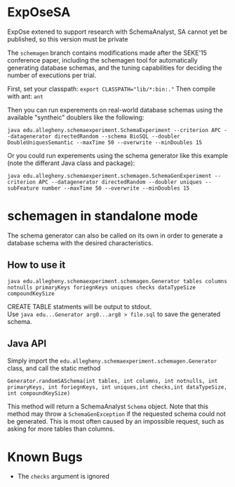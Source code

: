 # ExpOseSA
ExpOse extened to support research with SchemaAnalyst, SA cannot yet be published, so this version must be private

The `schemagen` branch contains modifications made after the SEKE'15 conference paper, including the schemagen tool for
automatically generating database schemas, and the tuning capabilities for deciding the number of executions per trial.

First, set your classpath: ```export CLASSPATH="lib/*:bin:."``` 
Then compile with ant: ```ant``` 

Then you can run experements on real-world database schemas using the available "syntheic" doublers like the following:

```
java edu.allegheny.schemaexperiment.SchemaExperiment --criterion APC --datagenerator directedRandom --schema BioSQL --doubler DoubleUniquesSemantic --maxTime 50 --overwrite --minDoubles 15
```

Or you could run experements using the schema generator like this example (note the differant Java class and package):

```
java edu.allegheny.schemaexperiment.schemagen.SchemaGenExperiment --criterion APC --datagenerator directedRandom --doubler uniques --subFeature number --maxTime 50 --overwrite --minDoubles 15
```

# schemagen in standalone mode
The schema generator can also be called on its own in order to generate a database schema with the desired characteristics.

## How to use it

```
java edu.allegheny.schemaexperiment.schemagen.Generator tables columns notnulls primaryKeys foriegnKeys uniques checks dataTypeSize compoundKeySize
```

CREATE TABLE statments will be output to stdout.  
Use ```java edu...Generator arg0...arg8 > file.sql``` to save the generated schema.

Java API
--------
Simply import the ``edu.allegheny.schemaexperiment.schemagen.Generator`` class, and call the static method
```
Generator.randomSASchema(int tables, int columns, int notnulls, int primaryKeys, int foriegnKeys, int uniques,int checks,int dataTypeSize, int compoundKeySize)
```
This method will return a SchemaAnalyst ```Schema``` object.
Note that this method may throw a ```SchemaGenException``` if the requested schema could not be generated. 
This is most often caused by an impossible request, such as asking for more tables than columns.

# Known Bugs
+ The ```checks``` argument is ignored
